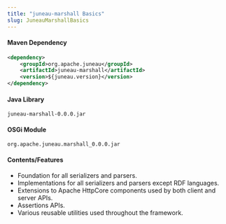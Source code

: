 ```yaml
---
title: "juneau-marshall Basics"
slug: JuneauMarshallBasics
---
```


#### Maven Dependency

```xml
<dependency>
    <groupId>org.apache.juneau</groupId>
    <artifactId>juneau-marshall</artifactId>
    <version>${juneau.version}</version>
</dependency>
```

#### Java Library

```text
juneau-marshall-0.0.0.jar
```

#### OSGi Module

```text
org.apache.juneau.marshall_0.0.0.jar
```

#### Contents/Features

- Foundation for all serializers and parsers.
- Implementations for all serializers and parsers except RDF languages.
- Extensions to Apache HttpCore components used by both client and server APIs.
- Assertions APIs.
- Various reusable utilities used throughout the framework.